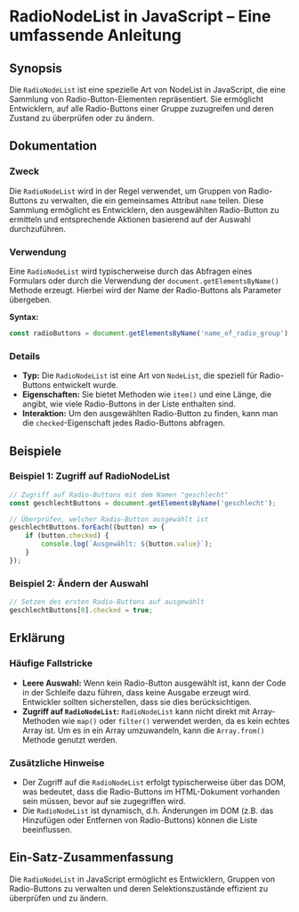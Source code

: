 <!--
Meta Description: # RadioNodeList in JavaScript – Eine umfassende Anleitung ## Synopsis Die `RadioNodeList` ist eine spezielle Art von NodeList in JavaScript, die eine ...
Meta Keywords: radio, die, radionodelist, buttons, der
-->

# RadioNodeList in JavaScript – Eine umfassende Anleitung

## Synopsis
Die `RadioNodeList` ist eine spezielle Art von NodeList in JavaScript, die eine Sammlung von Radio-Button-Elementen repräsentiert. Sie ermöglicht Entwicklern, auf alle Radio-Buttons einer Gruppe zuzugreifen und deren Zustand zu überprüfen oder zu ändern.

## Dokumentation
### Zweck
Die `RadioNodeList` wird in der Regel verwendet, um Gruppen von Radio-Buttons zu verwalten, die ein gemeinsames Attribut `name` teilen. Diese Sammlung ermöglicht es Entwicklern, den ausgewählten Radio-Button zu ermitteln und entsprechende Aktionen basierend auf der Auswahl durchzuführen.

### Verwendung
Eine `RadioNodeList` wird typischerweise durch das Abfragen eines Formulars oder durch die Verwendung der `document.getElementsByName()` Methode erzeugt. Hierbei wird der Name der Radio-Buttons als Parameter übergeben.

**Syntax:**
```javascript
const radioButtons = document.getElementsByName('name_of_radio_group');
```

### Details
- **Typ:** Die `RadioNodeList` ist eine Art von `NodeList`, die speziell für Radio-Buttons entwickelt wurde.
- **Eigenschaften:** Sie bietet Methoden wie `item()` und eine Länge, die angibt, wie viele Radio-Buttons in der Liste enthalten sind.
- **Interaktion:** Um den ausgewählten Radio-Button zu finden, kann man die `checked`-Eigenschaft jedes Radio-Buttons abfragen.

## Beispiele
### Beispiel 1: Zugriff auf RadioNodeList
```javascript
// Zugriff auf Radio-Buttons mit dem Namen "geschlecht"
const geschlechtButtons = document.getElementsByName('geschlecht');

// Überprüfen, welcher Radio-Button ausgewählt ist
geschlechtButtons.forEach((button) => {
    if (button.checked) {
        console.log(`Ausgewählt: ${button.value}`);
    }
});
```

### Beispiel 2: Ändern der Auswahl
```javascript
// Setzen des ersten Radio-Buttons auf ausgewählt
geschlechtButtons[0].checked = true;
```

## Erklärung
### Häufige Fallstricke
- **Leere Auswahl:** Wenn kein Radio-Button ausgewählt ist, kann der Code in der Schleife dazu führen, dass keine Ausgabe erzeugt wird. Entwickler sollten sicherstellen, dass sie dies berücksichtigen.
- **Zugriff auf `RadioNodeList`:** `RadioNodeList` kann nicht direkt mit Array-Methoden wie `map()` oder `filter()` verwendet werden, da es kein echtes Array ist. Um es in ein Array umzuwandeln, kann die `Array.from()` Methode genutzt werden.
  
### Zusätzliche Hinweise
- Der Zugriff auf die `RadioNodeList` erfolgt typischerweise über das DOM, was bedeutet, dass die Radio-Buttons im HTML-Dokument vorhanden sein müssen, bevor auf sie zugegriffen wird.
- Die `RadioNodeList` ist dynamisch, d.h. Änderungen im DOM (z.B. das Hinzufügen oder Entfernen von Radio-Buttons) können die Liste beeinflussen.

## Ein-Satz-Zusammenfassung
Die `RadioNodeList` in JavaScript ermöglicht es Entwicklern, Gruppen von Radio-Buttons zu verwalten und deren Selektionszustände effizient zu überprüfen und zu ändern.